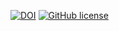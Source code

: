 [![DOI](https://zenodo.org/badge/389381475.svg)](https://zenodo.org/badge/latestdoi/389381475)
[![GitHub license](https://img.shields.io/github/license/OPEN-NEXT/WP3-Documentation-Guidelines-for-OSH-Projects.svg?style=flat)](./LICENSE)
